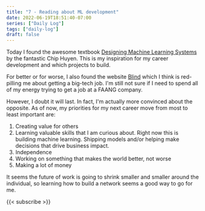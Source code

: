 ```yaml
---
title: "7 - Reading about ML development"
date: 2022-06-19T18:51:40-07:00
series: ["Daily Log"]
tags: ["daily-log"]
draft: false
---
```


Today I found the awesome textbook [Designing Machine Learning Systems](https://www.amazon.com/Designing-Machine-Learning-Systems-Production-Ready/dp/1098107969) by the fantastic Chip Huyen. This is my inspiration for my career development and which projects to build.

For better or for worse, I also found the website [Blind](ttps://www.teamblind.com/) which I think is red-pilling me about getting a big-tech job. I'm still not sure if I need to spend all of my energy trying to get a job at a FAANG company.

However, I doubt it will last. In fact, I'm actually more convinced about the opposite. As of now, my priorities for my next career move from most to least important are:

1. Creating value for others
2. Learning valuable skills that I am curious about. Right now this is building machine learning. Shipping models and/or helping make decisions that drive business impact.
3. Independence
4. Working on something that makes the world better, not worse
5. Making a lot of money

It seems the future of work is going to shrink smaller and smaller around the individual, so learning how to build a network seems a good way to go for me.

{{< subscribe >}}
